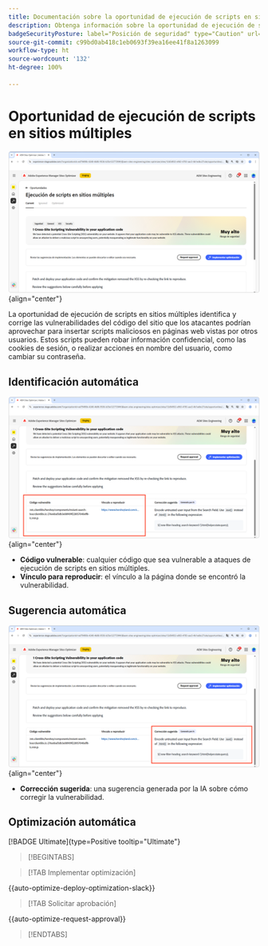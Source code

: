```yaml
---
title: Documentación sobre la oportunidad de ejecución de scripts en sitios múltiples
description: Obtenga información sobre la oportunidad de ejecución de scripts en sitios múltiples e identifique y corrija las vulnerabilidades de seguridad del sitio.
badgeSecurityPosture: label="Posición de seguridad" type="Caution" url="../../opportunity-types/security-posture.md" tooltip="Posición de seguridad"
source-git-commit: c99bd0ab418c1eb0693f39ea16ee41f8a1263099
workflow-type: ht
source-wordcount: '132'
ht-degree: 100%

---
```



# Oportunidad de ejecución de scripts en sitios múltiples

![Oportunidad de sitios múltiples](./assets/cross-site-scripting/hero.png){align="center"}

La oportunidad de ejecución de scripts en sitios múltiples identifica y corrige las vulnerabilidades del código del sitio que los atacantes podrían aprovechar para insertar scripts maliciosos en páginas web vistas por otros usuarios. Estos scripts pueden robar información confidencial, como las cookies de sesión, o realizar acciones en nombre del usuario, como cambiar su contraseña.

## Identificación automática

![Identificación automática de la oportunidad en sitios múltiples](./assets/cross-site-scripting/auto-identify.png){align="center"}

* **Código vulnerable**: cualquier código que sea vulnerable a ataques de ejecución de scripts en sitios múltiples.
* **Vínculo para reproducir**: el vínculo a la página donde se encontró la vulnerabilidad.

## Sugerencia automática

![Sugerencia automática de oportunidad en sitios múltiples](./assets/cross-site-scripting/auto-suggest.png){align="center"}

* **Corrección sugerida**: una sugerencia generada por la IA sobre cómo corregir la vulnerabilidad.

## Optimización automática

[!BADGE Ultimate]{type=Positive tooltip="Ultimate"}

>[!BEGINTABS]

>[!TAB Implementar optimización]

{{auto-optimize-deploy-optimization-slack}}

>[!TAB Solicitar aprobación]

{{auto-optimize-request-approval}}

>[!ENDTABS]
